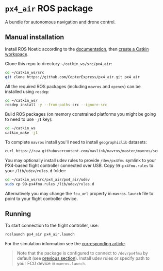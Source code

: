 # `px4_air` ROS package

A bundle for autonomous navigation and drone control.

## Manual installation

Install ROS Noetic according to the [documentation](http://wiki.ros.org/noetic/Installation), then [create a Catkin workspace](http://wiki.ros.org/catkin/Tutorials/create_a_workspace).

Clone this repo to directory `~/catkin_ws/src/px4_air`:

```bash
cd ~/catkin_ws/src
git clone https://github.com/CopterExpress/px4_air.git px4_air
```

All the required ROS packages (including `mavros` and `opencv`) can be installed using `rosdep`:

```bash
cd ~/catkin_ws/
rosdep install -y --from-paths src --ignore-src
```

Build ROS packages (on memory constrained platforms you might be going to need to use `-j1` key):

```bash
cd ~/catkin_ws
catkin_make -j1
```

To complete `mavros` install you'll need to install `geographiclib` datasets:

```bash
curl https://raw.githubusercontent.com/mavlink/mavros/master/mavros/scripts/install_geographiclib_datasets.sh | sudo bash
```

You may optionally install udev rules to provide `/dev/px4fmu` symlink to your PX4-based flight controller connected over USB. Copy `99-px4fmu.rules` to your `/lib/udev/rules.d` folder:

```bash
cd ~/catkin_ws/src/px4_air/px4_air/udev
sudo cp 99-px4fmu.rules /lib/udev/rules.d
```

Alternatively you may change the `fcu_url` property in `mavros.launch` file to point to your flight controller device.

## Running

To start connection to the flight controller, use:

```bash
roslaunch px4_air px4_air.launch
```

For the simulation information see the [corresponding article](https://px4_air.coex.tech/en/simulation.html).

> Note that the package is configured to connect to `/dev/px4fmu` by default (see [previous section](#manual-installation)). Install udev rules or specify path to your FCU device in `mavros.launch`.
